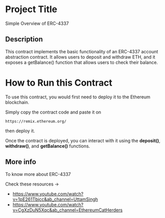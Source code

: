 # Project Title
Simple Overview of ERC-4337
## Description 
This contract implements the basic functionality of an ERC-4337 account abstraction contract. It allows users to deposit and withdraw ETH, and it exposes a getBalance() function that allows users to check their balance.
# How to Run this Contract 
To use this contract, you would first need to deploy it to the Ethereum blockchain.

Simply copy the contract code and paste it on
```
https://remix.ethereum.org/
```
then deploy it.

Once the contract is deployed, you can interact with it using the **deposit()**, **withdraw()**, and **getBalance()** functions.
## More info
To know more about ERC-4337

Check these resources ->
- https://www.youtube.com/watch?v=1pE261Tbjcc&ab_channel=UttamSingh
- https://www.youtube.com/watch?v=CgXzDuN5Xqc&ab_channel=EthereumCatHerders
